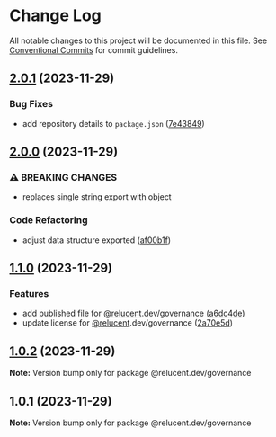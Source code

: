 # Change Log

All notable changes to this project will be documented in this file.
See [Conventional Commits](https://conventionalcommits.org) for commit guidelines.

## [2.0.1](https://github.com/RelucentDev/relucent-pkg/compare/@relucent.dev/governance@2.0.0...@relucent.dev/governance@2.0.1) (2023-11-29)


### Bug Fixes

* add repository details to `package.json` ([7e43849](https://github.com/RelucentDev/relucent-pkg/commit/7e43849bccb4cbee25e9b6604fdb77a953c19415))



## [2.0.0](https://github.com/RelucentDev/relucent-pkg/compare/@relucent.dev/governance@1.1.0...@relucent.dev/governance@2.0.0) (2023-11-29)


### ⚠ BREAKING CHANGES

* replaces single string export with object

### Code Refactoring

* adjust data structure exported ([af00b1f](https://github.com/RelucentDev/relucent-pkg/commit/af00b1f212d140d2972aeb964cdf940bcd312711))



## [1.1.0](https://github.com/RelucentDev/relucent-pkg/compare/@relucent.dev/governance@1.0.2...@relucent.dev/governance@1.1.0) (2023-11-29)


### Features

* add published file for [@relucent](https://github.com/relucent).dev/governance ([a6dc4de](https://github.com/RelucentDev/relucent-pkg/commit/a6dc4de62928bb4a2d0da24f972817485592cebe))
* update license for [@relucent](https://github.com/relucent).dev/governance ([2a70e5d](https://github.com/RelucentDev/relucent-pkg/commit/2a70e5d9e851157f5e3c7a49e9d5900e5eedbba0))



## [1.0.2](https://github.com/RelucentDev/relucent-pkg/compare/@relucent.dev/governance@1.0.1...@relucent.dev/governance@1.0.2) (2023-11-29)

**Note:** Version bump only for package @relucent.dev/governance





## 1.0.1 (2023-11-29)

**Note:** Version bump only for package @relucent.dev/governance
